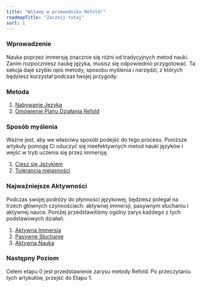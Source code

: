 ```yaml
---
title: "Witamy w przewodniku Refold!"
roadmapTitle: "Zacznij tutaj"
sort: 1
---
```


### Wprowadzenie
Nauka poprzez immersję znacznie się różni od tradycyjnych metod nauki. Zanim rozpoczniesz naukę języka, musisz się odpowiednio przygotować. Ta sekcja daje szybki opis metody, sposobu myślenia i narzędzi, z których będziesz korzystał podczas twojej przygody.

### Metoda
1. [Nabywanie Języka][language-acquisition]
1. [Omówienie Planu Działania Refold][roadmap-overview]

### Sposób myślenia
Ważne jest, aby we właściwy sposób podejść do tego procesu. Poniższe artykuły pomogą Ci oduczyć się nieefektywnych metod nauki języków i wejść w tryb uczenia się przez immersję.

1. [Ciesz się Językiem][enjoyment]
1. [Tolerancja niejasności][tolerate-ambiguity]

### Najważniejsze Aktywności
Podczas swojej podróży do płynności językowej, będziesz polegał na trzech głównych czynnościach: aktywnej immersji, pasywnym słuchaniu i aktywnej nauce. Poniżej przedstawiliśmy ogólny zarys każdego z tych podstawowych działań.

1. [Aktywna Immersja][active-immersion]
1. [Pasywne Słuchanie][passive-listening]
1. [Aktywna Nauka][active-study]

### Następny Poziom

Celem etapu 0 jest przedstawienie zarysu metody Refold. Po przeczytaniu tych artykułów, przejść do Etapu 1.

[language-acquisition]: /roadmap/stage-0/a/language-acquisition
[roadmap-overview]: /roadmap/stage-0/a/roadmap-overview
[enjoyment]: /roadmap/stage-0/b/enjoyment
[tolerate-ambiguity]: /roadmap/stage-0/b/tolerate-ambiguity
[active-immersion]: /roadmap/stage-0/c/active-immersion
[passive-listening]: /roadmap/stage-0/c/passive-listening
[active-study]: /roadmap/stage-0/c/active-study
